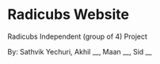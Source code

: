 # Radicubs Website
Radicubs Independent (group of 4) Project

By: Sathvik Yechuri, Akhil __, Maan __, Sid __ 
